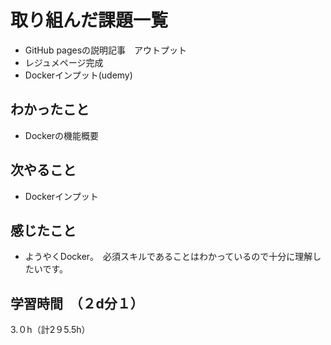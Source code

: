 # 取り組んだ課題一覧
- GitHub pagesの説明記事　アウトプット
- レジュメページ完成
- Dockerインプット(udemy)

## わかったこと
- Dockerの機能概要

## 次やること
- Dockerインプット

## 感じたこと
- ようやくDocker。　必須スキルであることはわかっているので十分に理解したいです。
  
## 学習時間　（２d分１）
3.０h（計2９5.5h）
